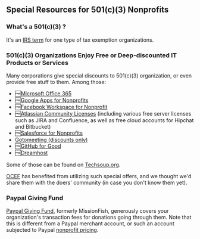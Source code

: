 ## Special Resources for 501(c)(3) Nonprofits

### What's a 501(c)(3) ?

It's an [IRS term](https://www.irs.gov/Charities-\&-Non-Profits/Charitable-Organizations/Exemption-Requirements-Section-501\(c\)\(3\)-Organizations) for one type of tax exemption organizations. 

### 501(c)(3) Organizations Enjoy Free or Deep-discounted IT Products or Services

Many corporations give special discounts to 501(c)(3) organization, or even provide free stuff to them. Among those:

* :free:[Microsoft Office 365](https://products.office.com/en-us/nonprofit/office-365-nonprofit-plans-and-pricing)
* :free:[Google Apps for Nonprofits](https://www.google.com/nonprofits/products/)
* :free:[Facebook Workspace for Nonprofit](https://nonprofits.fb.com/topic/workplace/)
* :free:[Atlassian Community Licenses](https://www.atlassian.com/software/views/community-license-request) (including various free server licenses such as JIRA and Confluence, as well as free cloud accounts for Hipchat and Bitbucket)  
* :free:[Salesforce for Nonprofits](http://www.salesforce.org/nonprofit/)
* [Gotomeeting (discounts only)](http://www.techsoup.org/citrix)
* :free:[GitHub for Good](https://github.com/nonprofit)
* :free:[Dreamhost](https://help.dreamhost.com/hc/en-us/articles/215769478-Non-profit-discount)

Some of those can be found on [Techsoup.org](http://www.techsoup.org/).

[OCEF](http://www.ocef.org) has benefited from utilizing such special offers, and we thought we'd share them with the doers' community (in case you don't know them yet).

### Paypal Giving Fund

[Paypal Giving Fund](https://www.paypal.com/givingfund/), formerly MissionFish, generously covers your organization's transaction fees for donations going through them. Note that this is different from a Paypal merchant account, or such an account subjected to Paypal [nonprofit pricing](https://www.paypal.com/us/webapps/mpp/donations).

